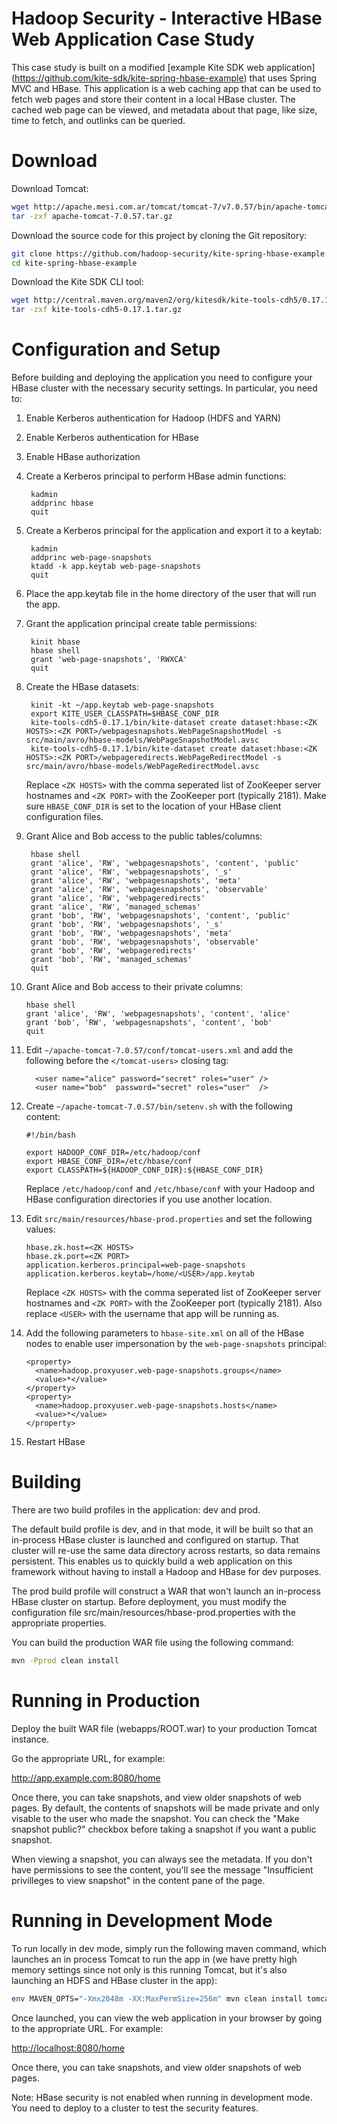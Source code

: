 Hadoop Security - Interactive HBase Web Application Case Study
=========================

This case study is built on a modified [example Kite SDK web application]
(https://github.com/kite-sdk/kite-spring-hbase-example) that uses Spring MVC
and HBase.  This application is a web caching app that can be used to fetch web
pages and store their content in a local HBase cluster. The cached web page can
be viewed, and metadata about that page, like size, time to fetch, and outlinks
can be queried.

Download
=========================

Download Tomcat:

```bash
wget http://apache.mesi.com.ar/tomcat/tomcat-7/v7.0.57/bin/apache-tomcat-7.0.57.tar.gz
tar -zxf apache-tomcat-7.0.57.tar.gz
```

Download the source code for this project by cloning the Git repository:

```bash
git clone https://github.com/hadoop-security/kite-spring-hbase-example.git
cd kite-spring-hbase-example
```

Download the Kite SDK CLI tool:

```bash
wget http://central.maven.org/maven2/org/kitesdk/kite-tools-cdh5/0.17.1/kite-tools-cdh5-0.17.1.tar.gz
tar -zxf kite-tools-cdh5-0.17.1.tar.gz
```

Configuration and Setup
=========================

Before building and deploying the application you need to configure your HBase
cluster with the necessary security settings. In particular, you need to:

1. Enable Kerberos authentication for Hadoop (HDFS and YARN)
2. Enable Kerberos authentication for HBase
3. Enable HBase authorization
4. Create a Kerberos principal to perform HBase admin functions:

        kadmin
        addprinc hbase
        quit

5. Create a Kerberos principal for the application and export it to a keytab:

        kadmin
        addprinc web-page-snapshots
        ktadd -k app.keytab web-page-snapshots
        quit

6. Place the app.keytab file in the home directory of the user that will run
the app.
7. Grant the application principal create table permissions:

        kinit hbase
        hbase shell
        grant 'web-page-snapshots', 'RWXCA'
        quit

8. Create the HBase datasets:

        kinit -kt ~/app.keytab web-page-snapshots
        export KITE_USER_CLASSPATH=$HBASE_CONF_DIR
        kite-tools-cdh5-0.17.1/bin/kite-dataset create dataset:hbase:<ZK HOSTS>:<ZK PORT>/webpagesnapshots.WebPageSnapshotModel -s src/main/avro/hbase-models/WebPageSnapshotModel.avsc
        kite-tools-cdh5-0.17.1/bin/kite-dataset create dataset:hbase:<ZK HOSTS>:<ZK PORT>/webpageredirects.WebPageRedirectModel -s src/main/avro/hbase-models/WebPageRedirectModel.avsc

    Replace `<ZK HOSTS>` with the comma seperated list of ZooKeeper server
    hostnames and `<ZK PORT>` with the ZooKeeper port (typically 2181). Make sure
    `HBASE_CONF_DIR` is set to the location of your HBase client configuration
    files.

9. Grant Alice and Bob access to the public tables/columns:

        hbase shell
        grant 'alice', 'RW', 'webpagesnapshots', 'content', 'public'
        grant 'alice', 'RW', 'webpagesnapshots', '_s'
        grant 'alice', 'RW', 'webpagesnapshots', 'meta'
        grant 'alice', 'RW', 'webpagesnapshots', 'observable'
        grant 'alice', 'RW', 'webpageredirects'
        grant 'alice', 'RW', 'managed_schemas'
        grant 'bob', 'RW', 'webpagesnapshots', 'content', 'public'
        grant 'bob', 'RW', 'webpagesnapshots', '_s'
        grant 'bob', 'RW', 'webpagesnapshots', 'meta'
        grant 'bob', 'RW', 'webpagesnapshots', 'observable'
        grant 'bob', 'RW', 'webpageredirects'
        grant 'bob', 'RW', 'managed_schemas'
        quit

10. Grant Alice and Bob access to their private columns:

        hbase shell
        grant 'alice', 'RW', 'webpagesnapshots', 'content', 'alice'
        grant 'bob', 'RW', 'webpagesnapshots', 'content', 'bob'
        quit

11. Edit `~/apache-tomcat-7.0.57/conf/tomcat-users.xml` and add the following
before the `</tomcat-users>` closing tag:

          <user name="alice" password="secret" roles="user" />
          <user name="bob"  password="secret" roles="user"  />

12. Create `~/apache-tomcat-7.0.57/bin/setenv.sh` with the following content:

        #!/bin/bash
        
        export HADOOP_CONF_DIR=/etc/hadoop/conf
        export HBASE_CONF_DIR=/etc/hbase/conf
        export CLASSPATH=${HADOOP_CONF_DIR}:${HBASE_CONF_DIR}

    Replace `/etc/hadoop/conf` and `/etc/hbase/conf` with your Hadoop and HBase
    configuration directories if you use another location.

13. Edit `src/main/resources/hbase-prod.properties` and set the following
values:

        hbase.zk.host=<ZK HOSTS>
        hbase.zk.port=<ZK PORT>
        application.kerberos.principal=web-page-snapshots
        application.kerberos.keytab=/home/<USER>/app.keytab

    Replace `<ZK HOSTS>` with the comma seperated list of ZooKeeper server
    hostnames and `<ZK PORT>` with the ZooKeeper port (typically 2181). Also
    replace `<USER>` with the username that app will be running as.

14. Add the following parameters to `hbase-site.xml` on all of the HBase nodes
to enable user impersonation by the `web-page-snapshots` principal:

        <property>
          <name>hadoop.proxyuser.web-page-snapshots.groups</name>
          <value>*</value>
        </property>
        <property>
          <name>hadoop.proxyuser.web-page-snapshots.hosts</name>
          <value>*</value>
        </property>

15. Restart HBase

Building
=========================

There are two build profiles in the application: dev and prod.

The default build profile is dev, and in that mode, it will be built so that an
in-process HBase cluster is launched and configured on startup. That cluster
will re-use the same data directory across restarts, so data remains persistent.
This enables us to quickly build a web application on this framework without
having to install a Hadoop and HBase for dev purposes.

The prod build profile will construct a WAR that won't launch an in-process
HBase cluster on startup. Before deployment, you must modify the configuration 
file src/main/resources/hbase-prod.properties with the appropriate properties.

You can build the production WAR file using the following command:

```bash
mvn -Pprod clean install
```

Running in Production
===========================

Deploy the built WAR file (webapps/ROOT.war) to your production Tomcat instance.

Go the appropriate URL, for example:

http://app.example.com:8080/home

Once there, you can take snapshots, and view older snapshots of web pages. By
default, the contents of snapshots will be made private and only visable to the
user who made the snapshot. You can check the "Make snapshot public?" checkbox
before taking a snapshot if you want a public snapshot.

When viewing a snapshot, you can always see the metadata. If you don't have
permissions to see the content, you'll see the message "Insufficient
privilleges to view snapshot" in the content pane of the page.

Running in Development Mode
===========================

To run locally in dev mode, simply run the following maven command, which
launches an in process Tomcat to run the app in (we have pretty high memory
settings since not only is this running Tomcat, but it's also launching an
HDFS and HBase cluster in the app):

```bash
env MAVEN_OPTS="-Xmx2048m -XX:MaxPermSize=256m" mvn clean install tomcat7:run
```

Once launched, you can view the web application in your browser by going to
the appropriate URL. For example:

[http://localhost:8080/home](http://localhost:8080/home)

Once there, you can take snapshots, and view older snapshots of web pages.

Note: HBase security is not enabled when running in development mode. You
need to deploy to a cluster to test the security features.
